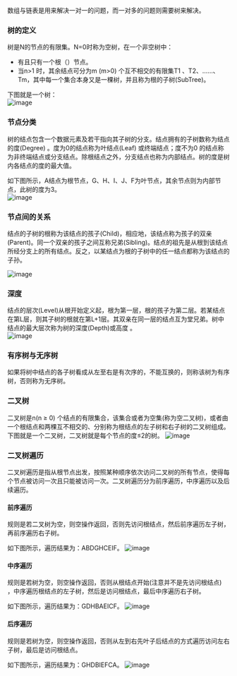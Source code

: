 数组与链表是用来解决一对一的问题，而一对多的问题则需要树来解决。

### 树的定义
树是N的节点的有限集。N=0时称为空树，在一个非空树中：  
- 有且只有一个根（）节点。
-  当n>1 时，其余结点可分为m (m>0) 个互不相交的有限集T1 、T2、……、Tm，其中每一个集合本身又是一棵树，并且称为根的子树(SubTree)。

下图就是一个树：  
![image](https://upload-images.jianshu.io/upload_images/1696815-191405b248d18856.png?imageMogr2/auto-orient/strip%7CimageView2/2/w/460)


### 节点分类
树的结点包含一个数据元素及若干指向其子树的分支。结点拥有的子树数称为结点的度(Degree) 。度为0的结点称为叶结点(Leaf) 或终端结点；度不为0 的结点称为非终端结点或分支结点。除根结点之外，分支结点也称为内部结点。树的度是树内各结点的度的最大值。

如下图所示，A结点为根节点，G、H、I、J、F为叶节点，其余节点则为内部节点，此树的度为3。  
![image](https://upload-images.jianshu.io/upload_images/1696815-49ee4cbf144ca764.png?imageMogr2/auto-orient/strip%7CimageView2/2/w/600)


### 节点间的关系
结点的子树的根称为该结点的孩子(Child)，相应地，该结点称为孩子的双亲(Parent)。同一个双亲的孩子之间互称兄弟(Sibling)。结点的祖先是从根到该结点所经分支上的所有结点。反之，以某结点为根的子树中的任一结点都称为该结点的子孙。  

![image](https://upload-images.jianshu.io/upload_images/1696815-d91fa38e0a29104a.png?imageMogr2/auto-orient/strip%7CimageView2/2/w/510)

### 深度
结点的层次(LeveI)从根开始定义起，根为第一层，根的孩子为第二层。若某结点在第L层，则其子树的根就在第L+1层。其双亲在同一层的结点互为堂兄弟。树中结点的最大层次称为树的深度(Depth)或高度 。  
![image](https://upload-images.jianshu.io/upload_images/1696815-0697587d805a9a40.png?imageMogr2/auto-orient/strip%7CimageView2/2/w/564)

### 有序树与无序树
如果将树中结点的各子树看成从左至右是有次序的，不能互换的，则称该树为有序树，否则称为无序树。

### 二叉树
二叉树是n(n ≥ 0) 个结点的有限集合，该集合或者为空集(称为空二叉树)，或者由一个根结点和两棵互不相交的、分别称为根结点的左子树和右子树的二叉树组成。
下图就是一个二叉树，二叉树就是每个节点的度≤2的树。
![image](https://upload-images.jianshu.io/upload_images/1696815-429f64099dde0938.png?imageMogr2/auto-orient/strip%7CimageView2/2/w/408)

### 二叉树遍历
二叉树遍历是指从根节点出发，按照某种顺序依次访问二叉树的所有节点，使得每个节点被访问一次且只能被访问一次。二叉树遍历分为前序遍历，中序遍历以及后续遍历。

#### 前序遍历
规则是若二叉树为空，则空操作返回，否则先访问根结点，然后前序遍历左子树， 再前序遍历右子树。

如下图所示，遍历结果为：ABDGHCEIF。
![image](https://upload-images.jianshu.io/upload_images/1696815-564bb92571460b1d.png?imageMogr2/auto-orient/strip%7CimageView2/2/w/454)

#### 中序遍历
规则是若树为空，则空操作返回，否则从根结点开始(注意并不是先访问根结点) ，中序遍历根结点的左子树，然后是访问根结点，最后中序遍历右子树。

如下图所示，遍历结果为：GDHBAEICF。
![image](https://upload-images.jianshu.io/upload_images/1696815-0cf6eb4bb67fa8b6.png?imageMogr2/auto-orient/strip%7CimageView2/2/w/491)

#### 后序遍历
规则是若树为空，则空操作返回，否则从左到右先叶子后结点的方式遍历访问左右子树，最后是访问根结点。

如下图所示，遍历结果为：GHDBIEFCA。
![image](https://upload-images.jianshu.io/upload_images/1696815-59ead9d72b840041.png?imageMogr2/auto-orient/strip%7CimageView2/2/w/522)


